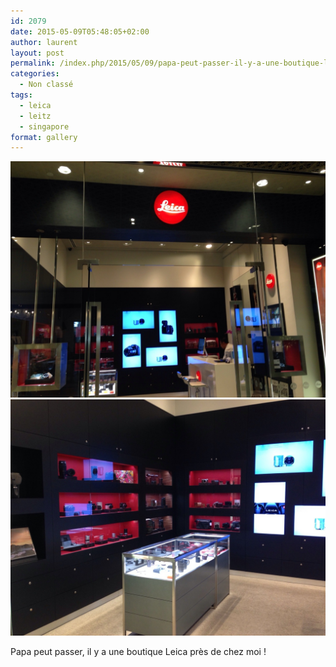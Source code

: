 ```yaml
---
id: 2079
date: 2015-05-09T05:48:05+02:00
author: laurent
layout: post
permalink: /index.php/2015/05/09/papa-peut-passer-il-y-a-une-boutique-leica-pres/
categories:
  - Non classé
tags:
  - leica
  - leitz
  - singapore
format: gallery
---
```

<img src="/images/2015/05/tumblr_no2is5asaM1uuvt0bo1_1280.jpg" />
<img src="/images/2015/05/tumblr_no2is5asaM1uuvt0bo2_1280.jpg" />

Papa peut passer, il y a une boutique Leica près de chez moi !